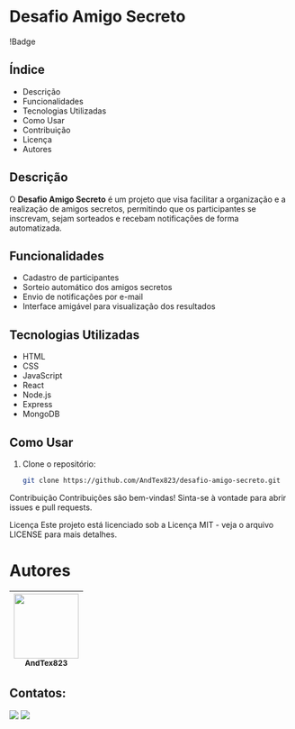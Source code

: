 # Desafio Amigo Secreto

!Badge

## Índice
- Descrição
- Funcionalidades
- Tecnologias Utilizadas
- Como Usar
- Contribuição
- Licença
- Autores

## Descrição
O **Desafio Amigo Secreto** é um projeto que visa facilitar a organização e a realização de amigos secretos, permitindo que os participantes se inscrevam, sejam sorteados e recebam notificações de forma automatizada.

## Funcionalidades
- Cadastro de participantes
- Sorteio automático dos amigos secretos
- Envio de notificações por e-mail
- Interface amigável para visualização dos resultados

## Tecnologias Utilizadas
- HTML
- CSS
- JavaScript
- React
- Node.js
- Express
- MongoDB

## Como Usar
1. Clone o repositório:
   ```bash
   git clone https://github.com/AndTex823/desafio-amigo-secreto.git

Contribuição
Contribuições são bem-vindas! Sinta-se à vontade para abrir issues e pull requests.

Licença
Este projeto está licenciado sob a Licença MIT - veja o arquivo LICENSE para mais detalhes.

# Autores

| <img loading="lazy" src="https://avatars.githubusercontent.com/u/AndTex823?v=4" width=115><br><sub>AndTex823</sub> |
| :---: |


## Contatos:

<div>
<a href = "mailto:andtex823@gmail.com"><img loading="lazy" src="https://img.shields.io/badge/Gmail-D14836?style=for-the-badge&logo=gmail&logoColor=white" target="_blank"></a>
<a href="https://www.linkedin.com/in/andreluizteixeira/" target="_blank"><img loading="lazy" src="https://img.shields.io/badge/-LinkedIn-%230077B5?style=for-the-badge&logo=linkedin&logoColor=white" target="_blank"></a>   
</div>
